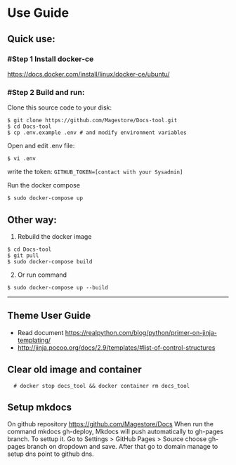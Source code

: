 # Use Guide

## Quick use:
### #Step 1 Install docker-ce
https://docs.docker.com/install/linux/docker-ce/ubuntu/
### #Step 2 Build and run:
Clone this source code to your disk:
```
$ git clone https://github.com/Magestore/Docs-tool.git
$ cd Docs-tool
$ cp .env.example .env # and modify environment variables
```
Open and edit .env file:
```
$ vi .env
```
write the token: ```GITHUB_TOKEN=[contact with your Sysadmin]```

Run the docker compose
```
$ sudo docker-compose up
```

## Other way:

1. Rebuild the docker image
```
$ cd Docs-tool
$ git pull
$ sudo docker-compose build
```
2. Or run command
```
$ sudo docker-compose up --build
```

-----------------------------------------------------------------------------

## Theme User Guide
- Read document https://realpython.com/blog/python/primer-on-jinja-templating/
- http://jinja.pocoo.org/docs/2.9/templates/#list-of-control-structures

## Clear old image and container

```
  # docker stop docs_tool && docker container rm docs_tool
```

## Setup mkdocs

On github repository https://github.com/Magestore/Docs
When run the command mkdocs gh-deploy, Mkdocs will push automatically to gh-pages branch.
To settup it. Go to Settings > GitHub Pages > Source choose gh-pages branch on dropdown and save. After that go to
domain manage to setup dns point to github dns.
